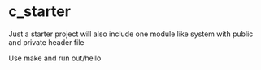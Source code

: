 c_starter
=========
Just a starter project 
will also include one module like system with public and private header file

Use make and run out/hello
